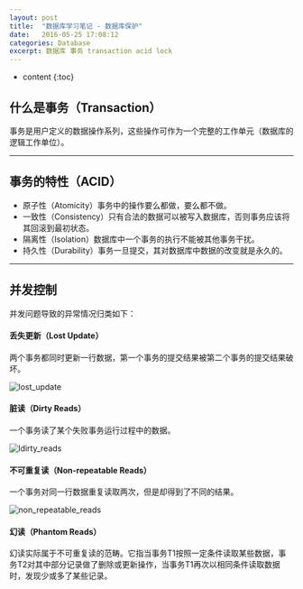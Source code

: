 ```yaml
---
layout: post
title:  "数据库学习笔记 - 数据库保护"
date:   2016-05-25 17:08:12
categories: Database
excerpt: 数据库 事务 transaction acid lock
---
```


* content
{:toc}

## 什么是事务（Transaction）

事务是用户定义的数据操作系列，这些操作可作为一个完整的工作单元（数据库的逻辑工作单位）。

---



## 事务的特性（ACID）

* 原子性（Atomicity）事务中的操作要么都做，要么都不做。
* 一致性（Consistency）只有合法的数据可以被写入数据库，否则事务应该将其回滚到最初状态。
* 隔离性（Isolation）数据库中一个事务的执行不能被其他事务干扰。
* 持久性（Durability）事务一旦提交，其对数据库中数据的改变就是永久的。

---



## 并发控制

并发问题导致的异常情况归类如下：

#### 丢失更新（Lost Update）

两个事务都同时更新一行数据，第一个事务的提交结果被第二个事务的提交结果破坏。



![lost_update]({{site.url}}{{site.baseurl}}/images/db/transaction/2016_05_26_lost_update.png)



#### 脏读（Dirty Reads）

一个事务读了某个失败事务运行过程中的数据。

![ldirty_reads]({{site.url}}{{site.baseurl}}/images/db/transaction/2016_05_26_dirty_reads.png)



#### 不可重复读（Non-repeatable Reads）

一个事务对同一行数据重复读取两次，但是却得到了不同的结果。

![non_repeatable_reads]({{site.url}}{{site.baseurl}}/images/db/transaction/2016_05_26_non_repeatable_reads.png)



#### 幻读（Phantom Reads）

幻读实际属于不可重复读的范畴。它指当事务T1按照一定条件读取某些数据，事务T2对其中部分记录做了删除或更新操作，当事务T1再次以相同条件读取数据时，发现少或多了某些记录。
